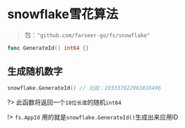 # snowflake雪花算法
> 包：`"github.com/farseer-go/fs/snowflake"`

```go
func GenerateId() int64 {}
```

## 生成随机数字
```go
snowflake.GenerateId() // 比如：193337022963818496
```

?> 此函数将返回一个`18位长度`的随机`int64`

!> `fs.AppId` 用的就是`snowflake.GenerateId()`生成出来应用ID